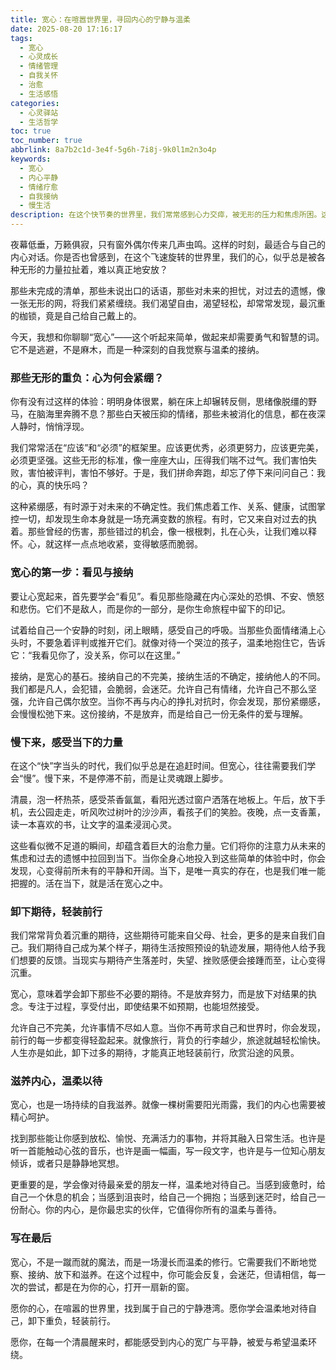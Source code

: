 ```yaml
---
title: 宽心：在喧嚣世界里，寻回内心的宁静与温柔
date: 2025-08-20 17:16:17
tags:
  - 宽心
  - 心灵成长
  - 情绪管理
  - 自我关怀
  - 治愈
  - 生活感悟
categories:
  - 心灵驿站
  - 生活哲学
toc: true
toc_number: true
abbrlink: 8a7b2c1d-3e4f-5g6h-7i8j-9k0l1m2n3o4p
keywords:
  - 宽心
  - 内心平静
  - 情绪疗愈
  - 自我接纳
  - 慢生活
description: 在这个快节奏的世界里，我们常常感到心力交瘁，被无形的压力和焦虑所困。这篇文章将带你一起探索“宽心”的真谛，如何卸下那些沉重的包袱，学会温柔地对待自己，寻回内心深处那份久违的宁静与力量。这是一场关于自我疗愈与成长的旅程，愿你在此找到共鸣与慰藉。
---
```


夜幕低垂，万籁俱寂，只有窗外偶尔传来几声虫鸣。这样的时刻，最适合与自己的内心对话。你是否也曾感到，在这个飞速旋转的世界里，我们的心，似乎总是被各种无形的力量拉扯着，难以真正地安放？

那些未完成的清单，那些未说出口的话语，那些对未来的担忧，对过去的遗憾，像一张无形的网，将我们紧紧缠绕。我们渴望自由，渴望轻松，却常常发现，最沉重的枷锁，竟是自己给自己戴上的。

今天，我想和你聊聊“宽心”——这个听起来简单，做起来却需要勇气和智慧的词。它不是逃避，不是麻木，而是一种深刻的自我觉察与温柔的接纳。

### 那些无形的重负：心为何会紧绷？

你有没有过这样的体验：明明身体很累，躺在床上却辗转反侧，思绪像脱缰的野马，在脑海里奔腾不息？那些白天被压抑的情绪，那些未被消化的信息，都在夜深人静时，悄悄浮现。

我们常常活在“应该”和“必须”的框架里。应该更优秀，必须更努力，应该更完美，必须更坚强。这些无形的标准，像一座座大山，压得我们喘不过气。我们害怕失败，害怕被评判，害怕不够好。于是，我们拼命奔跑，却忘了停下来问问自己：我的心，真的快乐吗？

这种紧绷感，有时源于对未来的不确定性。我们焦虑着工作、关系、健康，试图掌控一切，却发现生命本身就是一场充满变数的旅程。有时，它又来自对过去的执着。那些曾经的伤害，那些错过的机会，像一根根刺，扎在心头，让我们难以释怀。心，就这样一点点地收紧，变得敏感而脆弱。

### 宽心的第一步：看见与接纳

要让心宽起来，首先要学会“看见”。看见那些隐藏在内心深处的恐惧、不安、愤怒和悲伤。它们不是敌人，而是你的一部分，是你生命旅程中留下的印记。

试着给自己一个安静的时刻，闭上眼睛，感受自己的呼吸。当那些负面情绪涌上心头时，不要急着评判或推开它们。就像对待一个哭泣的孩子，温柔地抱住它，告诉它：“我看见你了，没关系，你可以在这里。”

接纳，是宽心的基石。接纳自己的不完美，接纳生活的不确定，接纳他人的不同。我们都是凡人，会犯错，会脆弱，会迷茫。允许自己有情绪，允许自己不那么坚强，允许自己偶尔放空。当你不再与内心的挣扎对抗时，你会发现，那份紧绷感，会慢慢松弛下来。这份接纳，不是放弃，而是给自己一份无条件的爱与理解。

### 慢下来，感受当下的力量

在这个“快”字当头的时代，我们似乎总是在追赶时间。但宽心，往往需要我们学会“慢”。慢下来，不是停滞不前，而是让灵魂跟上脚步。

清晨，泡一杯热茶，感受茶香氤氲，看阳光透过窗户洒落在地板上。午后，放下手机，去公园走走，听风吹过树叶的沙沙声，看孩子们的笑脸。夜晚，点一支香薰，读一本喜欢的书，让文字的温柔浸润心灵。

这些看似微不足道的瞬间，却蕴含着巨大的治愈力量。它们将你的注意力从未来的焦虑和过去的遗憾中拉回到当下。当你全身心地投入到这些简单的体验中时，你会发现，心变得前所未有的平静和开阔。当下，是唯一真实的存在，也是我们唯一能把握的。活在当下，就是活在宽心之中。

### 卸下期待，轻装前行

我们常常背负着沉重的期待，这些期待可能来自父母、社会，更多的是来自我们自己。我们期待自己成为某个样子，期待生活按照预设的轨迹发展，期待他人给予我们想要的反馈。当现实与期待产生落差时，失望、挫败感便会接踵而至，让心变得沉重。

宽心，意味着学会卸下那些不必要的期待。不是放弃努力，而是放下对结果的执念。专注于过程，享受付出，即使结果不如预期，也能坦然接受。

允许自己不完美，允许事情不尽如人意。当你不再苛求自己和世界时，你会发现，前行的每一步都变得轻盈起来。就像旅行，背负的行李越少，旅途就越轻松愉快。人生亦是如此，卸下过多的期待，才能真正地轻装前行，欣赏沿途的风景。

### 滋养内心，温柔以待

宽心，也是一场持续的自我滋养。就像一棵树需要阳光雨露，我们的内心也需要被精心呵护。

找到那些能让你感到放松、愉悦、充满活力的事物，并将其融入日常生活。也许是听一首能触动心弦的音乐，也许是画一幅画，写一段文字，也许是与一位知心朋友倾诉，或者只是静静地冥想。

更重要的是，学会像对待最亲爱的朋友一样，温柔地对待自己。当感到疲惫时，给自己一个休息的机会；当感到沮丧时，给自己一个拥抱；当感到迷茫时，给自己一份耐心。你的内心，是你最忠实的伙伴，它值得你所有的温柔与善待。

### 写在最后

宽心，不是一蹴而就的魔法，而是一场漫长而温柔的修行。它需要我们不断地觉察、接纳、放下和滋养。在这个过程中，你可能会反复，会迷茫，但请相信，每一次的尝试，都是在为你的心，打开一扇新的窗。

愿你的心，在喧嚣的世界里，找到属于自己的宁静港湾。愿你学会温柔地对待自己，卸下重负，轻装前行。

愿你，在每一个清晨醒来时，都能感受到内心的宽广与平静，被爱与希望温柔环绕。